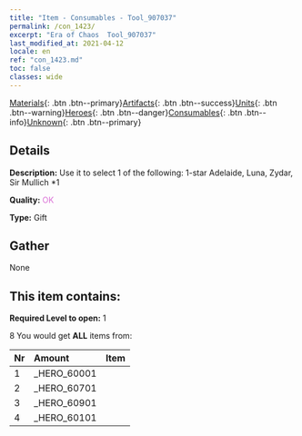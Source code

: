 ```yaml
---
title: "Item - Consumables - Tool_907037"
permalink: /con_1423/
excerpt: "Era of Chaos  Tool_907037"
last_modified_at: 2021-04-12
locale: en
ref: "con_1423.md"
toc: false
classes: wide
---
```

 [Materials](/Items/){: .btn .btn--primary}[Artifacts](/Items/Artifacts/){: .btn .btn--success}[Units](/Items/Units/){: .btn .btn--warning}[Heroes](/Items/Heroes/){: .btn .btn--danger}[Consumables](/Items/Consumables/){: .btn .btn--info}[Unknown](/Items/Unknown/){: .btn .btn--primary}

## Details
 **Description:** Use it to select 1 of the following: 1-star Adelaide, Luna, Zydar, Sir Mullich *1

 **Quality:** <span style="color: #DA70D6">OK</span>

 **Type:** Gift

## Gather

  None

## This item contains:

 **Required Level to open:** 1

 8 You would get **ALL** items  from:

  | Nr | Amount |     Item    |
  |:---|:-------|:------------|
  | 1 | _HERO_60001 | 
  | 2 | _HERO_60701 | 
  | 3 | _HERO_60901 | 
  | 4 | _HERO_60101 | 

